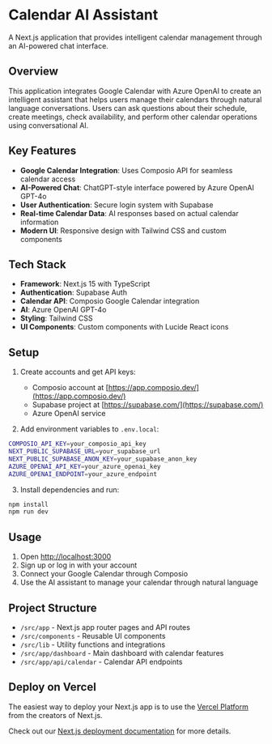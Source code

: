 # Calendar AI Assistant

A Next.js application that provides intelligent calendar management through an AI-powered chat interface.

## Overview

This application integrates Google Calendar with Azure OpenAI to create an intelligent assistant that helps users manage their calendars through natural language conversations. Users can ask questions about their schedule, create meetings, check availability, and perform other calendar operations using conversational AI.

## Key Features

- **Google Calendar Integration**: Uses Composio API for seamless calendar access
- **AI-Powered Chat**: ChatGPT-style interface powered by Azure OpenAI GPT-4o
- **User Authentication**: Secure login system with Supabase
- **Real-time Calendar Data**: AI responses based on actual calendar information
- **Modern UI**: Responsive design with Tailwind CSS and custom components

## Tech Stack

- **Framework**: Next.js 15 with TypeScript
- **Authentication**: Supabase Auth
- **Calendar API**: Composio Google Calendar integration
- **AI**: Azure OpenAI GPT-4o
- **Styling**: Tailwind CSS
- **UI Components**: Custom components with Lucide React icons

## Setup

1. Create accounts and get API keys:
   - Composio account at [https://app.composio.dev/](https://app.composio.dev/)
   - Supabase project at [https://supabase.com/](https://supabase.com/)
   - Azure OpenAI service

2. Add environment variables to `.env.local`:
```bash
COMPOSIO_API_KEY=your_composio_api_key
NEXT_PUBLIC_SUPABASE_URL=your_supabase_url
NEXT_PUBLIC_SUPABASE_ANON_KEY=your_supabase_anon_key
AZURE_OPENAI_API_KEY=your_azure_openai_key
AZURE_OPENAI_ENDPOINT=your_azure_endpoint
```

3. Install dependencies and run:
```bash
npm install
npm run dev
```

## Usage

1. Open [http://localhost:3000](http://localhost:3000)
2. Sign up or log in with your account
3. Connect your Google Calendar through Composio
4. Use the AI assistant to manage your calendar through natural language

## Project Structure

- `/src/app` - Next.js app router pages and API routes
- `/src/components` - Reusable UI components
- `/src/lib` - Utility functions and integrations
- `/src/app/dashboard` - Main dashboard with calendar features
- `/src/app/api/calendar` - Calendar API endpoints

## Deploy on Vercel

The easiest way to deploy your Next.js app is to use the [Vercel Platform](https://vercel.com/new?utm_medium=default-template&filter=next.js&utm_source=create-next-app&utm_campaign=create-next-app-readme) from the creators of Next.js.

Check out our [Next.js deployment documentation](https://nextjs.org/docs/app/building-your-application/deploying) for more details.
